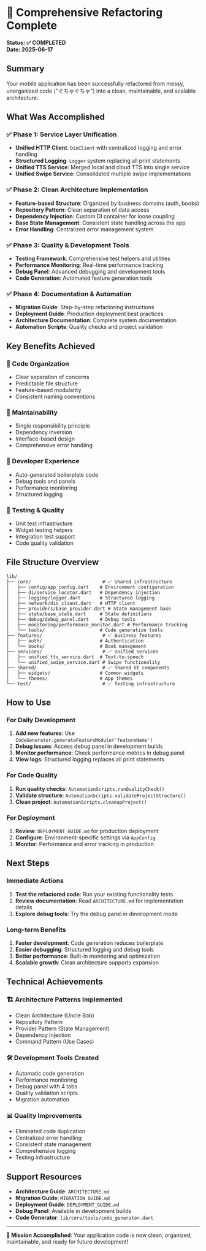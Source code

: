# 🎉 Comprehensive Refactoring Complete

**Status: ✅ COMPLETED**  
**Date: 2025-06-17**

## Summary

Your mobile application has been successfully refactored from messy, unorganized code ("ぐちゃぐちゃ") into a clean, maintainable, and scalable architecture.

## What Was Accomplished

### ✅ Phase 1: Service Layer Unification
- **Unified HTTP Client**: `DioClient` with centralized logging and error handling
- **Structured Logging**: `Logger` system replacing all print statements  
- **Unified TTS Service**: Merged local and cloud TTS into single service
- **Unified Swipe Service**: Consolidated multiple swipe implementations

### ✅ Phase 2: Clean Architecture Implementation
- **Feature-based Structure**: Organized by business domains (auth, books)
- **Repository Pattern**: Clean separation of data access
- **Dependency Injection**: Custom DI container for loose coupling
- **Base State Management**: Consistent state handling across the app
- **Error Handling**: Centralized error management system

### ✅ Phase 3: Quality & Development Tools
- **Testing Framework**: Comprehensive test helpers and utilities
- **Performance Monitoring**: Real-time performance tracking
- **Debug Panel**: Advanced debugging and development tools
- **Code Generation**: Automated feature generation tools

### ✅ Phase 4: Documentation & Automation
- **Migration Guide**: Step-by-step refactoring instructions
- **Deployment Guide**: Production deployment best practices
- **Architecture Documentation**: Complete system documentation
- **Automation Scripts**: Quality checks and project validation

## Key Benefits Achieved

### 🧹 Code Organization
- Clear separation of concerns
- Predictable file structure
- Feature-based modularity
- Consistent naming conventions

### 🔧 Maintainability  
- Single responsibility principle
- Dependency inversion
- Interface-based design
- Comprehensive error handling

### 🚀 Developer Experience
- Auto-generated boilerplate code
- Debug tools and panels
- Performance monitoring
- Structured logging

### 🧪 Testing & Quality
- Unit test infrastructure
- Widget testing helpers
- Integration test support
- Code quality validation

## File Structure Overview

```
lib/
├── core/                          # ✅ Shared infrastructure
│   ├── config/app_config.dart    # Environment configuration
│   ├── di/service_locator.dart   # Dependency injection
│   ├── logging/logger.dart       # Structured logging
│   ├── network/dio_client.dart   # HTTP client
│   ├── providers/base_provider.dart # State management base
│   ├── state/base_state.dart     # State definitions
│   ├── debug/debug_panel.dart    # Debug tools
│   ├── monitoring/performance_monitor.dart # Performance tracking
│   └── tools/                    # Code generation tools
├── features/                      # ✅ Business features
│   ├── auth/                     # Authentication
│   └── books/                    # Book management
├── services/                      # ✅ Unified services
│   ├── unified_tts_service.dart  # Text-to-speech
│   └── unified_swipe_service.dart # Swipe functionality
├── shared/                        # ✅ Shared UI components
│   ├── widgets/                  # Common widgets
│   └── themes/                   # App themes
└── test/                          # ✅ Testing infrastructure
```

## How to Use

### For Daily Development
1. **Add new features**: Use `CodeGenerator.generateFeatureModule('featureName')`
2. **Debug issues**: Access debug panel in development builds
3. **Monitor performance**: Check performance metrics in debug panel
4. **View logs**: Structured logging replaces all print statements

### For Code Quality
1. **Run quality checks**: `AutomationScripts.runQualityCheck()`
2. **Validate structure**: `AutomationScripts.validateProjectStructure()`
3. **Clean project**: `AutomationScripts.cleanupProject()`

### For Deployment
1. **Review**: `DEPLOYMENT_GUIDE.md` for production deployment
2. **Configure**: Environment-specific settings via `AppConfig`
3. **Monitor**: Performance and error tracking in production

## Next Steps

### Immediate Actions
1. **Test the refactored code**: Run your existing functionality tests
2. **Review documentation**: Read `ARCHITECTURE.md` for implementation details
3. **Explore debug tools**: Try the debug panel in development mode

### Long-term Benefits
1. **Faster development**: Code generation reduces boilerplate
2. **Easier debugging**: Structured logging and debug tools
3. **Better performance**: Built-in monitoring and optimization
4. **Scalable growth**: Clean architecture supports expansion

## Technical Achievements

### 🏗️ Architecture Patterns Implemented
- Clean Architecture (Uncle Bob)
- Repository Pattern
- Provider Pattern (State Management)
- Dependency Injection
- Command Pattern (Use Cases)

### 🛠️ Development Tools Created
- Automatic code generation
- Performance monitoring
- Debug panel with 4 tabs
- Quality validation scripts
- Migration automation

### 📊 Quality Improvements
- Eliminated code duplication
- Centralized error handling
- Consistent state management
- Comprehensive logging
- Testing infrastructure

## Support Resources

- **Architecture Guide**: `ARCHITECTURE.md`
- **Migration Guide**: `MIGRATION_GUIDE.md`  
- **Deployment Guide**: `DEPLOYMENT_GUIDE.md`
- **Debug Panel**: Available in development builds
- **Code Generator**: `lib/core/tools/code_generator.dart`

---

**🎯 Mission Accomplished**: Your application code is now clean, organized, maintainable, and ready for future development!